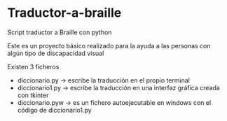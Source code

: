 # Traductor-a-braille
Script traductor a Braille con python

Este es un proyecto básico realizado para la ayuda a las personas con algún tipo de discapacidad visual

Existen 3 ficheros
  - diccionario.py  ->  escribe la traducción en el propio terminal
  - diccionario1.py  ->  escribe la traducción en una interfaz gráfica creada con tkinter
  - diccionario.pyw  ->  es un fichero autoejecutable en windows con el código de diccionario1.py
